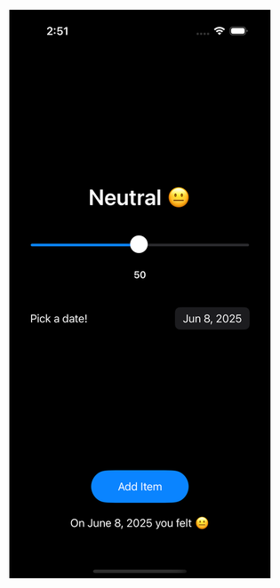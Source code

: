 ![me](https://github.com/Trey-Gaines/Moodtracker/blob/main/Simulator%20Screenshot%20-%20iPhone%2016%20Pro%20-%202025-06-08%20at%2014.51.55.png)
